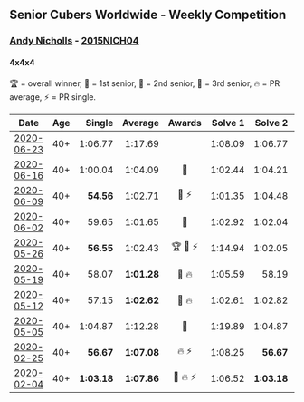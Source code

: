 ## Senior Cubers Worldwide - Weekly Competition
### [Andy Nicholls](../andy_nicholls.md) - [2015NICH04](https://www.worldcubeassociation.org/persons/2015NICH04?event=444)
#### 4x4x4

🏆 = overall winner, 🥇 = 1st senior, 🥈 = 2nd senior, 🥉 = 3rd senior, 🔥 = PR average, ⚡ = PR single.

| Date | Age | Single | Average | Awards | Solve 1 | Solve 2 | Solve 3 | Solve 4 | Solve 5 | Video |
| :--: | :--: | --: | --: | :--: | --: | --: | --: | --: | --: | :-- |
| [2020-06-23](../../results/444/2020-06-23.md) | 40+ | 1:06.77 | 1:17.69 |  | 1:08.09 | 1:06.77 | 1:31.31 | 1:13.66 | DNF | [Link](https://www.facebook.com/events/268636114456043/permalink/281338373185817/) |
| [2020-06-16](../../results/444/2020-06-16.md) | 40+ | 1:00.04 | 1:04.09 | 🥈 | 1:02.44 | 1:04.21 | 1:05.61 | 1:00.04 | 1:08.29 | [Link](https://www.facebook.com/events/256188575607890/permalink/258503442043070/) |
| [2020-06-09](../../results/444/2020-06-09.md) | 40+ | **54.56** | 1:02.71 | 🥈 ⚡ | 1:01.35 | 1:04.48 | **54.56** | 1:10.56 | 1:02.30 | [Link](https://www.facebook.com/events/1130228284009045/permalink/1131107933921080/) |
| [2020-06-02](../../results/444/2020-06-02.md) | 40+ | 59.65 | 1:01.65 | 🥈 | 1:02.92 | 1:02.04 | 1:23.90 | 59.65 | 59.98 | [Link](https://www.facebook.com/events/573401076937046/permalink/573771323566688/) |
| [2020-05-26](../../results/444/2020-05-26.md) | 40+ | **56.55** | 1:02.43 | 🏆 🥇 ⚡ | 1:14.94 | 1:02.05 | 57.10 | **56.55** | 1:08.14 | [Link](https://www.facebook.com/events/637852836799991/permalink/639637649954843/) |
| [2020-05-19](../../results/444/2020-05-19.md) | 40+ | 58.07 | **1:01.28** | 🥈 🔥 | 1:05.59 | 58.19 | 1:01.69 | 1:03.96 | 58.07 | [Link](https://www.facebook.com/events/201300894172579/permalink/202114150757920/) |
| [2020-05-12](../../results/444/2020-05-12.md) | 40+ | 57.15 | **1:02.62** | 🥈 🔥 | 1:02.61 | 1:02.82 | 1:02.86 | 1:02.43 | 57.15 | [Link](https://www.facebook.com/events/276138643524223/permalink/276779903460097/) |
| [2020-05-05](../../results/444/2020-05-05.md) | 40+ | 1:04.87 | 1:12.28 | 🥉 | 1:19.89 | 1:04.87 | DNF | 1:08.86 | 1:08.09 | [Link](https://www.facebook.com/events/557526585195168/permalink/560016481612845/) |
| [2020-02-25](../../results/444/2020-02-25.md) | 40+ | **56.67** | **1:07.08** | 🔥 ⚡ | 1:08.25 | **56.67** | 1:05.76 | 1:07.22 | 1:12.45 | [Link](https://www.facebook.com/events/805797596592397/permalink/808258373012986/) |
| [2020-02-04](../../results/444/2020-02-04.md) | 40+ | **1:03.18** | **1:07.86** | 🥈 🔥 ⚡ | 1:06.52 | **1:03.18** | 1:16.93 | 1:08.82 | 1:08.25 | [Link](https://www.facebook.com/groups/1604105099735401/permalink/2134916213320951/) |


<!-- Global site tag (gtag.js) - Google Analytics -->
<script async src="https://www.googletagmanager.com/gtag/js?id=UA-86348435-3"></script>
<script>window.dataLayer = window.dataLayer || []; function gtag() {dataLayer.push(arguments);} gtag('js', new Date()); gtag('config', 'UA-86348435-3');</script>

